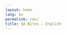 ```yaml
---
layout: home
lang: en
permalink: /en/
title: QA Bites – English
---
```


<!--h2>DEBUG: All posts</h2>
<ul>
  {% for post in site.posts %}
    <li>{{ post.lang }} — <a href="{{ post.url }}">{{ post.title }}</a></li>
  {% endfor %}
</ul-->
